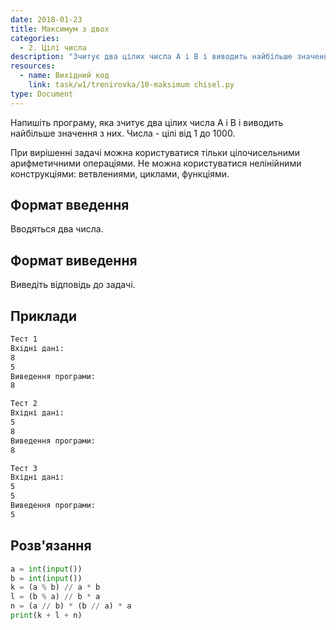 ```yaml
---
date: 2018-01-23
title: Максимум з двох
categories:
  - 2. Цілі числа
description: "Зчитує два цілих числа A і B і виводить найбільше значення з них"
resources:
  - name: Вихідний код
    link: task/w1/trenirovka/10-maksimum chisel.py
type: Document
---
```


Напишіть програму, яка зчитує два цілих числа A і B і виводить найбільше значення з них. Числа - цілі від 1 до 1000.

При вирішенні задачі можна користуватися тільки цілочисельними арифметичними операціями. Не можна користуватися нелінійними конструкціями: ветвлениями, циклами, функціями.

## Формат введення

Вводяться два числа.

## Формат виведення

Виведіть відповідь до задачі.

## Приклади

```bash
Тест 1
Вхідні дані:
8
5
Виведення програми:
8

Тест 2
Вхідні дані:
5
8
Виведення програми:
8

Тест 3
Вхідні дані:
5
5
Виведення програми:
5
```

## Розв'язання

```python
a = int(input())
b = int(input())
k = (a % b) // a * b
l = (b % a) // b * a
n = (a // b) * (b // a) * a
print(k + l + n)
```